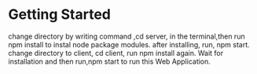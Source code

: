 # Getting Started
change directory by writing command ,cd server, in the terminal,then run npm install to instal node package modules.
after installing, run, npm start.
change directory to client, cd client, run npm install again. Wait for installation and then run,npm start to run this Web Application.

